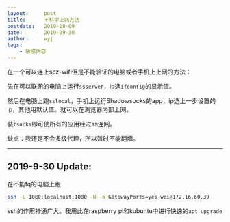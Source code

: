 ```yaml
---
layout:		post
title:		不科学上网方法
postdate:	2019-08-09
date:		2019-09-30
author:		wyj
tags:
    - 敏感内容
---
```


在一个可以连上scz-wifi但是不能验证的电脑或者手机上上网的方法：

先在可以联网的电脑上运行`ssserver`，ip选`ifconfig`的显示值。

然后在电脑上跑`sslocal`，手机上运行Shadowsocks的app，ip选上一步设置的ip，其他用默认值。就可以在浏览器内部上网。

装`tsocks`即可使所有的应用经过ss连网。

缺点：我还是不会多级代理，所以暂时不能翻墙。

-----

2019-9-30 Update:
--
在不能fq的电脑上跑
```bash
ssh -L 1080:localhost:1080 -N -o GatewayPorts=yes wei@172.16.60.39
```

ssh的作用神通广大。我用此在raspberry pi和kubuntu中进行快速的`apt upgrade`

